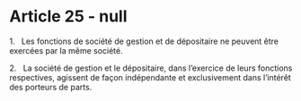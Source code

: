 # Article 25 - null


1.   Les fonctions de société de gestion et de dépositaire ne peuvent être exercées par la même société.

2.   La société de gestion et le dépositaire, dans l’exercice de leurs fonctions respectives, agissent de façon indépendante et exclusivement dans l’intérêt des porteurs de parts.
